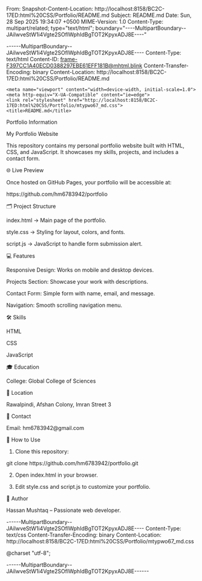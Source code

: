 From: <Saved by Blink>
Snapshot-Content-Location: http://localhost:8158/BC2C-17ED:html%20CSS/Portfolio/README.md
Subject: README.md
Date: Sun, 28 Sep 2025 19:34:07 +0500
MIME-Version: 1.0
Content-Type: multipart/related;
	type="text/html";
	boundary="----MultipartBoundary--JAiIwveStW1i4Vgte2SOfIWphIdBgTOT2KpyxADJ8E----"


------MultipartBoundary--JAiIwveStW1i4Vgte2SOfIWphIdBgTOT2KpyxADJ8E----
Content-Type: text/html
Content-ID: <frame-F397CC1A40ECD0388297EBE61EFF181B@mhtml.blink>
Content-Transfer-Encoding: binary
Content-Location: http://localhost:8158/BC2C-17ED:html%20CSS/Portfolio/README.md

<html lang="en"><head><meta http-equiv="Content-Type" content="text/html; charset=UTF-8">
    
    <meta name="viewport" content="width=device-width, initial-scale=1.0">
    <meta http-equiv="X-UA-Compatible" content="ie=edge">
    <link rel="stylesheet" href="http://localhost:8158/BC2C-17ED:html%20CSS/Portfolio/mtypwo67_md.css">
    <title>README.md</title>
  </head>

  <body><p>Portfolio Information</p>
<p>My Portfolio Website</p>
<p>This repository contains my personal portfolio website built with HTML, CSS, and JavaScript. It showcases my skills, projects, and includes a contact form.</p>
<p>🌐 Live Preview</p>
<p>Once hosted on GitHub Pages, your portfolio will be accessible at:</p>
<p>https://github.com/hm6783942/portfolio</p>
<p>🗂️ Project Structure</p>
<p>index.html → Main page of the portfolio.</p>
<p>style.css → Styling for layout, colors, and fonts.</p>
<p>script.js → JavaScript to handle form submission alert.</p>
<p>💻 Features</p>
<p>Responsive Design: Works on mobile and desktop devices.</p>
<p>Projects Section: Showcase your work with descriptions.</p>
<p>Contact Form: Simple form with name, email, and message.</p>
<p>Navigation: Smooth scrolling navigation menu.</p>
<p>🛠️ Skills</p>
<p>HTML</p>
<p>CSS</p>
<p>JavaScript</p>
<p>🎓 Education</p>
<p>College: Global College of Sciences</p>
<p>📍 Location</p>
<p>Rawalpindi, Afshan Colony, Imran Street 3</p>
<p>📧 Contact</p>
<p>Email: hm6783942@gmail.com</p>
<p>🔧 How to Use</p>
<ol>
<li>Clone this repository:</li>
</ol>
<p>git clone https://github.com/hm6783942/portfolio.git</p>
<ol start="2">
<li>
<p>Open index.html in your browser.</p>
</li>
<li>
<p>Edit style.css and script.js to customize your portfolio.</p>
</li>
</ol>
<p>📌 Author</p>
<p>Hassan Mushtaq – Passionate web developer.</p>


</body></html>
------MultipartBoundary--JAiIwveStW1i4Vgte2SOfIWphIdBgTOT2KpyxADJ8E----
Content-Type: text/css
Content-Transfer-Encoding: binary
Content-Location: http://localhost:8158/BC2C-17ED:html%20CSS/Portfolio/mtypwo67_md.css

@charset "utf-8";


------MultipartBoundary--JAiIwveStW1i4Vgte2SOfIWphIdBgTOT2KpyxADJ8E------
